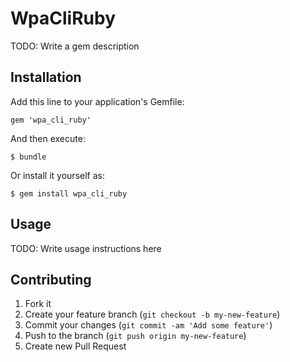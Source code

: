 # WpaCliRuby

TODO: Write a gem description

## Installation

Add this line to your application's Gemfile:

    gem 'wpa_cli_ruby'

And then execute:

    $ bundle

Or install it yourself as:

    $ gem install wpa_cli_ruby

## Usage

TODO: Write usage instructions here

## Contributing

1. Fork it
2. Create your feature branch (`git checkout -b my-new-feature`)
3. Commit your changes (`git commit -am 'Add some feature'`)
4. Push to the branch (`git push origin my-new-feature`)
5. Create new Pull Request
